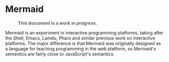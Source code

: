 Mermaid
=======

> **This document is a work in progress.**

Mermaid is an experiment in interactive programming platforms, taking after the
Shell, Emacs, Lamdu, Pharo and similar previous work on interactive
platforms. The major difference is that Mermaid was originally designed as a
language for teaching programming in the web platform, so Mermaid's semantics
are fairly close to JavaScript's semantics.



